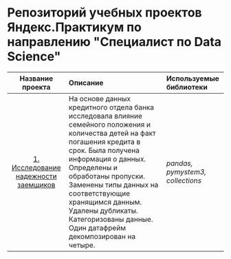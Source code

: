 # Репозиторий учебных проектов Яндекс.Практикум по направлению "Специалист по Data Science" 
| Название проекта | Описание | Используемые библиотеки |
| :---------: | :--------------------- |:--------------|
| [1. Исследование надежности заемщиков](https://github.com/TaniaKubar/Yandex-Practicum/tree/main/1_creditworthiness_research) | На основе данных кредитного отдела банка исследовала влияние семейного положения и количества детей на факт погашения кредита в срок. Была получена информация о данных. Определены и обработаны пропуски. Заменены типы данных на соответствующие хранящимся данным. Удалены дубликаты. Категоризованы данные. Один датафрейм декомпозирован на четыре.| *pandas, pymystem3, collections*
